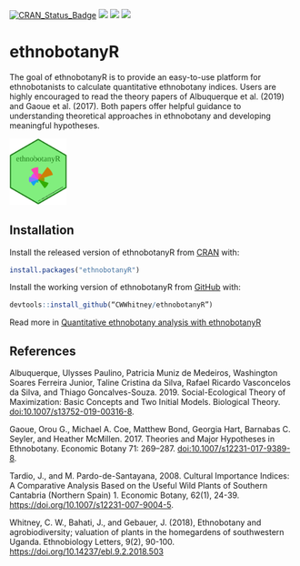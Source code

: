 
<!-- README.md is generated from README.Rmd. Please edit that file -->

<!-- CRAN stats for the Readme file -->

[![CRAN\_Status\_Badge](http://www.r-pkg.org/badges/version/ethnobotanyR?color=blue)](https://cran.r-project.org/package=ethnobotanyR)
[![](http://cranlogs.r-pkg.org/badges/grand-total/ethnobotanyR?color=blue)](https://cran.r-project.org/package=ethnobotanyR)
[![](http://cranlogs.r-pkg.org/badges/ethnobotanyR?color=blue)](https://cran.r-project.org/package=ethnobotanyR)
[![](http://cranlogs.r-pkg.org/badges/last-week/ethnobotanyR?color=blue)](https://cran.r-project.org/package=ethnobotanyR)

# ethnobotanyR

The goal of ethnobotanyR is to provide an easy-to-use platform for
ethnobotanists to calculate quantitative ethnobotany indices. Users are
highly encouraged to read the theory papers of Albuquerque et al. (2019)
and Gaoue et al. (2017). Both papers offer helpful guidance to
understanding theoretical approaches in ethnobotany and developing
meaningful hypotheses.

<img src="vignettes/ethnobotanyR.png" width="20%" />

## Installation

Install the released version of ethnobotanyR from
[CRAN](https://CRAN.R-project.org) with:

``` r
install.packages("ethnobotanyR")
```

Install the working version of ethnobotanyR from
[GitHub](https://github.com) with:

``` r
devtools::install_github(“CWWhitney/ethnobotanyR”)
```

Read more in [Quantitative ethnobotany analysis with
ethnobotanyR](http://htmlpreview.github.io/?https://github.com/CWWhitney/ethnobotanyR/blob/master/vignettes/ethnobotanyr_vignette.html)

## References

Albuquerque, Ulysses Paulino, Patricia Muniz de Medeiros, Washington
Soares Ferreira Junior, Taline Cristina da Silva, Rafael Ricardo
Vasconcelos da Silva, and Thiago Goncalves-Souza. 2019.
Social-Ecological Theory of Maximization: Basic Concepts and Two Initial
Models. Biological Theory. <doi:10.1007/s13752-019-00316-8>.

Gaoue, Orou G., Michael A. Coe, Matthew Bond, Georgia Hart, Barnabas C.
Seyler, and Heather McMillen. 2017. Theories and Major Hypotheses in
Ethnobotany. Economic Botany 71: 269–287.
<doi:10.1007/s12231-017-9389-8>.

Tardio, J., and M. Pardo-de-Santayana, 2008. Cultural Importance
Indices: A Comparative Analysis Based on the Useful Wild Plants of
Southern Cantabria (Northern Spain) 1. Economic Botany, 62(1), 24-39.
<https://doi.org/10.1007/s12231-007-9004-5>.

Whitney, C. W., Bahati, J., and Gebauer, J. (2018), Ethnobotany and
agrobiodiversity; valuation of plants in the homegardens of southwestern
Uganda. Ethnobiology Letters, 9(2), 90-100.
<https://doi.org/10.14237/ebl.9.2.2018.503>
